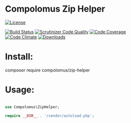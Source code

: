 # Compolomus Zip Helper

[![License](https://poser.pugx.org/compolomus/zip-helper/license)](https://packagist.org/packages/compolomus/zip-helper)

[![Build Status](https://scrutinizer-ci.com/g/Compolomus/zip-helper/badges/build.png?b=master)](https://scrutinizer-ci.com/g/Compolomus/zip-helper/build-status/master)
[![Scrutinizer Code Quality](https://scrutinizer-ci.com/g/Compolomus/zip-helper/badges/quality-score.png?b=master)](https://scrutinizer-ci.com/g/Compolomus/zip-helper/?branch=master)
[![Code Coverage](https://scrutinizer-ci.com/g/Compolomus/zip-helper/badges/coverage.png?b=master)](https://scrutinizer-ci.com/g/Compolomus/zip-helper/?branch=master)
[![Code Climate](https://codeclimate.com/github/Compolomus/zip-helper/badges/gpa.svg)](https://codeclimate.com/github/Compolomus/zip-helper)
[![Downloads](https://poser.pugx.org/compolomus/zip-helper/downloads)](https://packagist.org/packages/compolomus/zip-helper)

# Install:

composer require compolomus/zip-helper

# Usage:

```php

use Compolomus\ZipHelper;

require __DIR__ . '/vendor/autoload.php';



```
